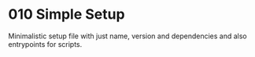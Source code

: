 # 010 Simple Setup

Minimalistic setup file with just name, version and dependencies and also
entrypoints for scripts.
